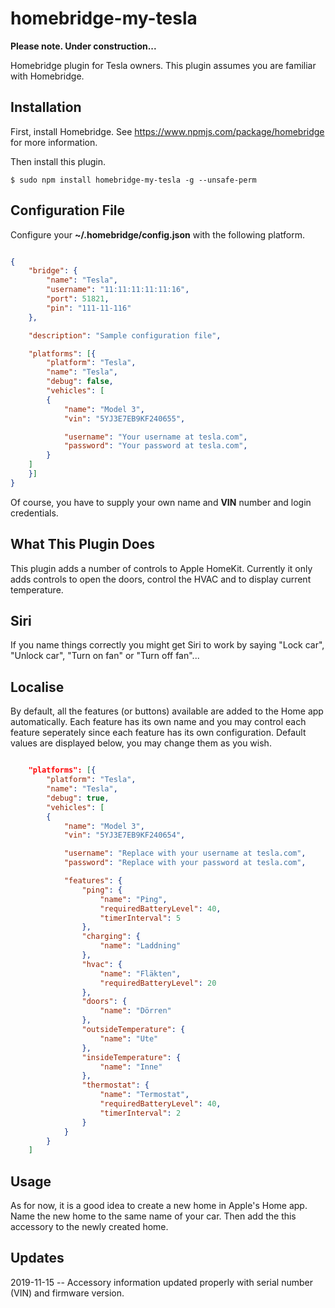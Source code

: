 # homebridge-my-tesla

**Please note. Under construction...**

Homebridge plugin for Tesla owners. This plugin assumes you are familiar with Homebridge. 


## Installation

First, install Homebridge. See https://www.npmjs.com/package/homebridge
for more information.

Then install this plugin.

    $ sudo npm install homebridge-my-tesla -g --unsafe-perm


## Configuration File

Configure your **~/.homebridge/config.json** with the following platform.

```json

{
    "bridge": {
        "name": "Tesla",
        "username": "11:11:11:11:11:16",
        "port": 51821,
        "pin": "111-11-116"
    },

    "description": "Sample configuration file",

    "platforms": [{
        "platform": "Tesla",
        "name": "Tesla",
        "debug": false,
        "vehicles": [
        {         
            "name": "Model 3",       
            "vin": "5YJ3E7EB9KF240655",

            "username": "Your username at tesla.com",
            "password": "Your password at tesla.com",
        }
    ]
    }]
}

```

Of course, you have to supply your own name and **VIN** number and login credentials.


## What This Plugin Does

This plugin adds a number of controls to Apple HomeKit. Currently
it only adds controls to open the doors, control the HVAC and to display current temperature.

## Siri

If you name things correctly you might get Siri to work by saying "Lock car", "Unlock car", "Turn on fan" or "Turn off fan"...

## Localise

By default, all the features (or buttons) available are added to the Home app automatically. 
Each feature has its own name and you may control each feature seperately since each 
feature has its own configuration. Default values are displayed below, you may change them as you wish.

```json

    "platforms": [{
        "platform": "Tesla",
        "name": "Tesla",
        "debug": true,
        "vehicles": [
        {         
            "name": "Model 3",       
            "vin": "5YJ3E7EB9KF240654",

            "username": "Replace with your username at tesla.com",
            "password": "Replace with your password at tesla.com",

            "features": {
                "ping": {
                    "name": "Ping",
                    "requiredBatteryLevel": 40,
                    "timerInterval": 5
                },
                "charging": {
                    "name": "Laddning"
                },
                "hvac": {
                    "name": "Fläkten",
                    "requiredBatteryLevel": 20
                },
                "doors": {
                    "name": "Dörren"
                },
                "outsideTemperature": {
                    "name": "Ute"
                },
                "insideTemperature": {
                    "name": "Inne"
                },
                "thermostat": {
                    "name": "Termostat",
                    "requiredBatteryLevel": 40,
                    "timerInterval": 2
                }
            }
        }
    ]
```

## Usage

As for now, it is a good idea to create a new home in Apple's Home app. Name
the new home to the same name of your car. Then add the this accessory to the newly created home.


## Updates

2019-11-15 -- Accessory information updated properly with serial number (VIN) and firmware version.

